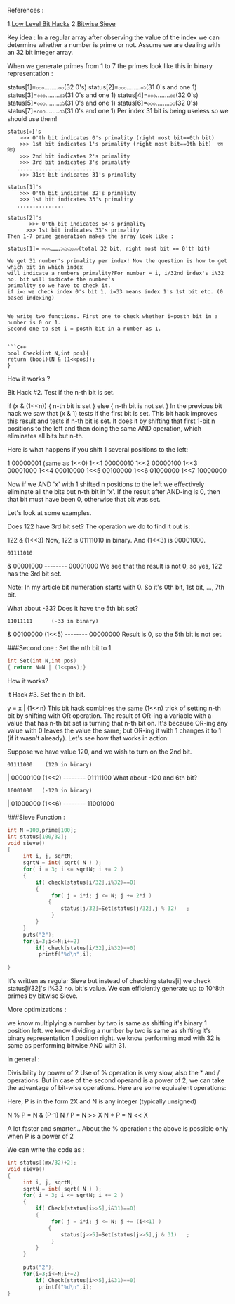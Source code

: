 References :

1.[Low Level Bit Hacks](http://www.catonmat.net/blog/low-level-bit-hacks-you-absolutely-must-know/)
2.[Bitwise Sieve](http://www.shafaetsplanet.com/planetcoding/?p=855)

Key idea : In a regular array after observing the value of the index we can determine whether a number 
is prime or not. Assume we are dealing with an 32 bit integer array. 

When we generate primes from 1 to 7 the primes look like this in binary representation : 

status[1]=০০০........০০(32 0's)
status[2]=০০০........০১(31 0's and one 1)
status[3]=০০০........০১(31 0's and one 1)
status[4]=০০০........০০(32 0's)
status[5]=০০০........০১(31 0's and one 1)
status[6]=০০০........০০(32 0's)
status[7]=০০০........০১(31 0's and one 1)
Per index 31 bit is being useless so we should use them! 

```
status[০]'s
    >>> 0'th bit indicates 0's primality (right most bit==0th bit)    
    >>> 1st bit indicates 1's primality (right most bit==0th bit)  তম বিট)
    >>> 2nd bit indicates 2's primality
    >>> 3rd bit indicates 3's primality
   .........................
    >>> 31st bit indicates 31's primality
 
status[1]'s
    >>> 0'th bit indicates 32's primality
    >>> 1st bit indicates 33's primality 
   ...............
   
status[2]'s
       >>> 0'th bit indicates 64's primality
      >>> 1st bit indicates 33's primality  
Then 1-7 prime generation makes the array look like : 

status[1]= ০০০০…….১০১০১১০০(total 32 bit, right most bit == 0'th bit)

We get 31 number's primality per index! Now the question is how to get which bit in which index
will indicate a numbers primality?For number = i, i/32nd index's i%32 no. bit will indicate the number's 
primality so we have to check it.
if i=১ we check index 0's bit 1, i=33 means index 1's 1st bit etc. (0 based indexing)


We write two functions. First one to check whether i=posth bit in a number is 0 or 1. 
Second one to set i = posth bit in a number as 1.


```C++
bool Check(int N,int pos){
return (bool)(N & (1<<pos));
}
```
How it works ? 

Bit Hack #2. Test if the n-th bit is set.

if (x & (1<<n)) {
  n-th bit is set
}
else {
  n-th bit is not set
}
In the previous bit hack we saw that (x & 1) tests if the first bit is set. 
This bit hack improves this result and tests if n-th bit is set. 
It does it by shifting that first 1-bit n positions to the left and then doing the same AND operation, 
which eliminates all bits but n-th.

Here is what happens if you shift 1 several positions to the left:

1         00000001    (same as 1<<0)
1<<1      00000010
1<<2      00000100
1<<3      00001000
1<<4      00010000
1<<5      00100000
1<<6      01000000
1<<7      10000000

Now if we AND 'x' with 1 shifted n positions to the left we effectively eliminate all the bits but n-th bit in 'x'. 
If the result after AND-ing is 0, then that bit must have been 0, otherwise that bit was set.

Let's look at some examples.

Does 122 have 3rd bit set? The operation we do to find it out is:

122 & (1<<3)
Now, 122 is 01111010 in binary. And (1<<3) is 00001000.

    01111010
&   00001000
    --------
    00001000
We see that the result is not 0, so yes, 122 has the 3rd bit set.

Note: In my article bit numeration starts with 0. So it's 0th bit, 1st bit, ..., 7th bit.

What about -33? Does it have the 5th bit set?

    11011111      (-33 in binary)
&   00100000     (1<<5)
    --------
    00000000
Result is 0, so the 5th bit is not set.

###Second one : Set the nth bit to 1.

```C++
int Set(int N,int pos)
{ return N=N | (1<<pos);}
```

How it works?

it Hack #3. Set the n-th bit.

y = x | (1<<n)
This bit hack combines the same (1<<n) trick of setting n-th bit by shifting with OR operation.
The result of OR-ing a variable with a value that has n-th bit set is turning that n-th bit on. 
It's because OR-ing any value with 0 leaves the value the same; but OR-ing it with 1 changes it to 1 (if it wasn't already). 
Let's see how that works in action:

Suppose we have value 120, and we wish to turn on the 2nd bit.

    01111000    (120 in binary)
|   00000100    (1<<2)
    --------
    01111100
What about -120 and 6th bit?

    10001000   (-120 in binary)
|   01000000   (1<<6)
    --------
    11001000
    
    
###Sieve Function :

```C++
int N =100,prime[100]; 
int status[100/32];
void sieve()
{
     int i, j, sqrtN; 
     sqrtN = int( sqrt( N ) );
     for( i = 3; i <= sqrtN; i += 2 ) 
     {
         if( check(status[i/32],i%32)==0)
         {
              for( j = i*i; j <= N; j += 2*i )
             {
                 status[j/32]=Set(status[j/32],j % 32)   ;
              }
         }
     }
     puts("2");
     for(i=3;i<=N;i+=2)
         if( check(status[i/32],i%32)==0)
          printf("%d\n",i);
         
}
```
It's written as regular Sieve but instead of checking status[i] we check
status[i/32]'s i%32 no. bit's value. We can efficiently generate up to 10^8th primes by bitwise Sieve.


More optimizations : 

we know multiplying a number by two is same as shifting it's binary 1 position left.
we know dividing a number by two is same as shifting it's binary representation 1 position right.
we know performing mod with 32 is same as performing bitwise AND with 31.

In general : 

Divisibility by power of 2
Use of % operation is very slow, also the * and / operations. But in case of the second operand is a power of 2, we can take the advantage of bit-wise operations.
Here are some equivalent operations:

Here, P is in the form 2X and N is any integer (typically unsigned)


N % P = N & (P-1)
N / P = N >> X
N * P = N << X

A lot faster and smarter...
About the % operation : the above is possible only when P is a power of 2

We can write the code as : 
```C++
int status[(mx/32)+2];
void sieve()
{
     int i, j, sqrtN; 
     sqrtN = int( sqrt( N ) );
     for( i = 3; i <= sqrtN; i += 2 ) 
     {
         if( Check(status[i>>5],i&31)==0)
         {
              for( j = i*i; j <= N; j += (i<<1) )
             {
                 status[j>>5]=Set(status[j>>5],j & 31)   ;
              }
         }
     }
    
     puts("2");
     for(i=3;i<=N;i+=2)
         if( Check(status[i>>5],i&31)==0)
          printf("%d\n",i);
}
```


